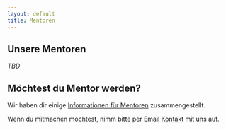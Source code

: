 ```yaml
---
layout: default
title: Mentoren
---
```

## Unsere Mentoren
<em>TBD</em>


## Möchtest du Mentor werden? ##

Wir haben dir einige [Informationen für Mentoren](/infos/mentoren.html) zusammengestellt.

Wenn du mitmachen möchtest, nimm bitte per Email [Kontakt](/kontakt.html) mit uns auf.
